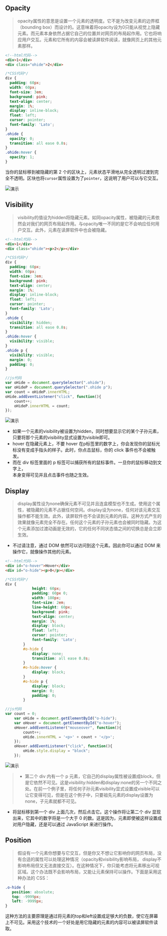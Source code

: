 ## Opacity
>opacity属性的意思是设置一个元素的透明度。它不是为改变元素的边界框（bounding box）而设计的。这意味着将opacity设为0只能从视觉上隐藏元素。而元素本身依然占据它自己的位置并对网页的布局起作用。它也将响应用户交互。元素和它所有的内容会被读屏软件阅读，就像网页上的其他元素那样。

```html
<!--html代码-->
<div>1</div>
<div class="ohide">2</div>
```
```css
/*CSS代码*/
div {
  padding: 60px;
  width: 60px;
  font-size: 3em;
  background: pink;
  text-align: center;
  margin: 1%;
  display: inline-block;
  float: left;
  cursor: pointer;
  font-family: 'Lato';
}
.ohide {
  opacity: 0;
  transition: all ease 0.8s;
}
.ohide:hover {
  opacity: 1;
}
```

当你的鼠标移到被隐藏的第 2 个的区块上，元素状态平滑地从完全透明过渡到完全不透明。区块也将``cursor``属性设置为了``pointer``，这说明了用户可以与它交互。



![演示](http://upload-images.jianshu.io/upload_images/3229842-953133c86e5fd487.gif?imageMogr2/auto-orient/strip)
## Visibility
>visibility的值设为hidden将隐藏元素。如同opacity属性，被隐藏的元素依然会对我们的网页布局起作用。与opacity唯一不同的是它不会响应任何用户交互。此外，元素在读屏软件中也会被隐藏。

```html
<!--html代码-->
<div>1</div>
<div class="ohide"><p>2</p></div>
```
```css
/*CSS代码*/
div {
  padding: 60px;
  width: 60px;
  font-size: 3em;
  background: pink;
  text-align: center;
  margin: 1%;
  display: inline-block;
  float: left;
  cursor: pointer;
  font-family: 'Lato';
}
.ohide {
  visibility: hidden;
  transition: all ease 0.8s;
}
.ohide:hover {
  visibility: visible;
}
.ohide p {
  visibility: visible;
  margin: 0;
  padding: 0;
}
```
```javascript
//js代码
var oHide = document.querySelector(".ohide");
var oHideP = document.querySelector(".ohide p");
var count = oHideP.innerHTML;
oHide.addEventListener("click", function(){
    count++;
    oHideP.innerHTML = count;
});
```


![演示](http://upload-images.jianshu.io/upload_images/3229842-131dcfd330f6dd2d.gif?imageMogr2/auto-orient/strip)
* 如果一个元素的visibility被设置为hidden，同时想要显示它的某个子孙元素，只要将那个元素的visibility显式设置为visible即可。
* hover 在隐藏元素上，不要 hover 在p标签里的数字上，你会发现你的鼠标光标没有变成手指头的样子。此时，你点击鼠标，你的 click 事件也不会被触发。
* 而在 div 标签里面的 p 标签可以捕获所有的鼠标事件。一旦你的鼠标移动到文字上，<div>本身变得可见并且点击事件也随之生效。

## Display

>display属性设为none确保元素不可见并且连盒模型也不生成。使用这个属性，被隐藏的元素不占据任何空间。display设为none，任何对该元素交互操作都不能生效。此外，读屏软件也不会读到元素的内容。这种方式产生的效果就像元素完全不存在。任何这个元素的子孙元素也会被同时隐藏。为这个元素添加过渡动画是无效的，它的任何不同状态值之间的切换总是会立即生效。
*  不过请注意，通过 DOM 依然可以访问到这个元素。因此你可以通过 DOM 来操作它，就像操作其他的元素。

```html
<!--html代码-->
<div id="o-hover">Hover</div>
<div id="o-hide"><p>0</p></div>
```
```css
/*CSS代码*/
div {
            height: 60px;
            padding: 60px 0;
            width: 180px;
            font-size: 2em;
            line-height: 60px;
            background: pink;
            text-align: center;
            margin: 1%;
            display: block;
            float: left;
            cursor: pointer;
            font-family: 'Lato';
        }
        #o-hide {
            display: none;
            transition: all ease 0.8s;
        }
        #o-hide:hover {
            display: block;
        }
        #o-hide p {
            display: block;
            margin: 0;
            padding: 0;
        }
```
```javascript
//js代码
var count = 0;
    var oHide = document.getElementById("o-hide");
    var oHover = document.getElementById("o-hover");
    oHover.addEventListener("mouseover", function(){
        count++;
        oHide.innerHTML = '<p>' + count + '</p>';
    });
    oHover.addEventListener("click", function(){
        oHide.style.display = "block";
    });
```


![演示](http://upload-images.jianshu.io/upload_images/3229842-e560a1ce2bb52906.gif?imageMogr2/auto-orient/strip)
>* 第二个 div 内有一个 p 元素，它自己的display属性被设置成block，但是它依然不可见。这是visibility:hidden和display:none的另一个不同之处。在前一个例子里，将任何子孙元素visibility显式设置成visible可以让它变得可见，但是在这个例子中，只要祖先元素的display设置为none，子元素就都不可见。
*  将鼠标移到第一个 div 上面几次，然后点击它。这个操作将让第二个 div 显现出来，它其中的数字将是一个大于 0 的数。这是因为，元素即使被这样设置成对用户隐藏，还是可以通过 JavaScript 来进行操作。

## Position

>假设有一个元素你想要与它交互，但是你又不想让它影响你的网页布局，没有合适的属性可以处理这种情况（opacity和visibility影响布局， display不影响布局但又无法直接交互）。在这种情况下，你只能考虑将元素移出可视区域。这个办法既不会影响布局，又能让元素保持可以操作。下面是采用这种办法的 CSS：
```css
.o-hide {
   position: absolute;
   top: -9999px;
   left: -9999px;
}
```
这种方法的主要原理是通过将元素的top和left设置成足够大的负数，使它在屏幕上不可见。采用这个技术的一个好处是用它隐藏的元素的内容可以被读屏软件读取。
